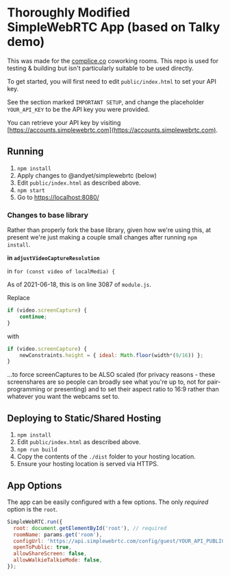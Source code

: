 # Thoroughly Modified SimpleWebRTC App (based on Talky demo)

This was made for the [complice.co](https://complice.co) coworking rooms. This repo is used for testing & building but isn't particularly suitable to be used directly.

To get started, you will first need to edit `public/index.html` to set your API key.

See the section marked `IMPORTANT SETUP`, and change the placeholder `YOUR_API_KEY` to be the API key you were provided.

You can retrieve your API key by visiting [https://accounts.simplewebrtc.com](https://accounts.simplewebrtc.com).

## Running

1. `npm install`
2. Apply changes to @andyet/simplewebrtc (below)
3. Edit `public/index.html` as described above.
4. `npm start`
5. Go to [https://localhost:8080/](https://localhost:8080)

### Changes to base library

Rather than properly fork the base library, given how we're using this, at present we're just making a couple small changes after running `npm install`.

**in `adjustVideoCaptureResolution`**

in `for (const video of localMedia) {`

As of 2021-06-18, this is on line 3087 of `module.js`.

Replace
```javascript
if (video.screenCapture) {
    continue;
}
```

with

```javascript
if (video.screenCapture) {
    newConstraints.height = { ideal: Math.floor(width*(9/16)) };
}
```

...to force screenCaptures to be ALSO scaled (for privacy reasons - these screenshares are so people can broadly see what you're up to, not for pair-programming or presenting) and to set their aspect ratio to 16:9 rather than whatever you want the webcams set to.

## Deploying to Static/Shared Hosting

1. `npm install`
2. Edit `public/index.html` as described above.
3. `npm run build`
4. Copy the contents of the `./dist` folder to your hosting location.
5. Ensure your hosting location is served via HTTPS.


## App Options

The app can be easily configured with a few options. The only *required* option is the `root`.

```javascript
SimpleWebRTC.run({
  root: document.getElementById('root'), // required
  roomName: params.get('room'),
  configUrl: 'https://api.simplewebrtc.com/config/guest/YOUR_API_PUBLIC_KEY',
  openToPublic: true,
  allowShareScreen: false,
  allowWalkieTalkieMode: false,
});
```
